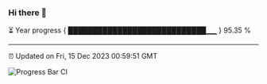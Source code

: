 ### Hi there 👋

⏳ Year progress { ████████████████████████████▁▁ } 95.35 %

---

⏰ Updated on Fri, 15 Dec 2023 00:59:51 GMT

![Progress Bar CI](https://github.com/JuvenileQ/Progress-Bar-CI/workflows/main/badge.svg)
